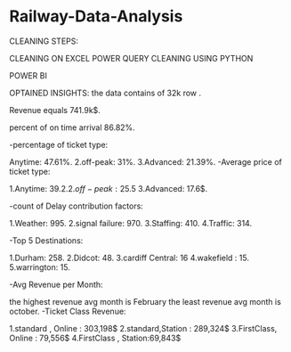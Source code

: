# Railway-Data-Analysis

CLEANING STEPS:

CLEANING ON EXCEL POWER QUERY
CLEANING USING PYTHON

POWER BI

OPTAINED INSIGHTS:
the data contains of 32k row .

Revenue equals 741.9k$.

percent of on time arrival 86.82%.

-percentage of ticket type:

Anytime: 47.61%. 2.off-peak: 31%. 3.Advanced: 21.39%.
-Average price of ticket type:

1.Anytime: 39.2$. 2.off-peak: 25.5$ 3.Advanced: 17.6$.

-count of Delay contribution factors:

1.Weather: 995. 2.signal failure: 970. 3.Staffing: 410. 4.Traffic: 314.

-Top 5 Destinations:

1.Durham: 258. 2.Didcot: 48. 3.cardiff Central: 16 4.wakefield : 15. 5.warrington: 15.

-Avg Revenue per Month:

the highest revenue avg month is February
the least revenue avg month is october.
-Ticket Class Revenue:

1.standard , Online : 303,198$ 2.standard,Station : 289,324$ 3.FirstClass, Online : 79,556$ 4.FirstClass , Station:69,843$
